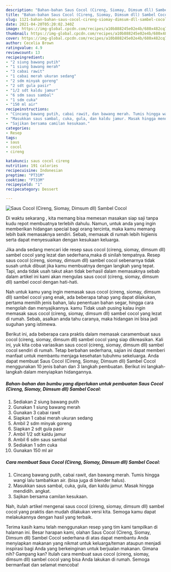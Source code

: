 ```yaml
---
description: "Bahan-bahan Saus Cocol (Cireng, Siomay, Dimsum dll) Sambel Cocol yang enak dan Mudah Dibuat"
title: "Bahan-bahan Saus Cocol (Cireng, Siomay, Dimsum dll) Sambel Cocol yang enak dan Mudah Dibuat"
slug: 1121-bahan-bahan-saus-cocol-cireng-siomay-dimsum-dll-sambel-cocol-yang-enak-dan-mudah-dibuat
date: 2021-04-20T05:20:02.340Z
image: https://img-global.cpcdn.com/recipes/a10b888245e02e4b/680x482cq70/saus-cocol-cireng-siomay-dimsum-dll-sambel-cocol-foto-resep-utama.jpg
thumbnail: https://img-global.cpcdn.com/recipes/a10b888245e02e4b/680x482cq70/saus-cocol-cireng-siomay-dimsum-dll-sambel-cocol-foto-resep-utama.jpg
cover: https://img-global.cpcdn.com/recipes/a10b888245e02e4b/680x482cq70/saus-cocol-cireng-siomay-dimsum-dll-sambel-cocol-foto-resep-utama.jpg
author: Cecelia Brown
ratingvalue: 4.9
reviewcount: 13
recipeingredient:
- "2 siung bawang putih"
- "1 siung bawang merah"
- "3 cabai rawit"
- "1 cabai merah ukuran sedang"
- "2 sdm minyak goreng"
- "2 sdt gula pasir"
- "1/2 sdt kaldu jamur"
- "6 sdm saus sambal"
- "1 sdm cuka"
- "150 ml air"
recipeinstructions:
- "Cincang bawang putih, cabai rawit, dan bawang merah. Tumis hingga wangi lalu tambahkan air. (bisa juga di blender halus)."
- "Masukkan saus sambal, cuka, gula, dan kaldu jamur. Masak hingga mendidih. angkat."
- "Sajikan bersama camilan kesukaan."
categories:
- Resep
tags:
- saus
- cocol
- cireng

katakunci: saus cocol cireng 
nutrition: 191 calories
recipecuisine: Indonesian
preptime: "PT31M"
cooktime: "PT33M"
recipeyield: "1"
recipecategory: Dessert

---
```



![Saus Cocol (Cireng, Siomay, Dimsum dll) Sambel Cocol](https://img-global.cpcdn.com/recipes/a10b888245e02e4b/680x482cq70/saus-cocol-cireng-siomay-dimsum-dll-sambel-cocol-foto-resep-utama.jpg)

Di waktu  sekarang , kita memang bisa memesan masakan siap saji tanpa kudu repot membuatnya terlebih dahulu. Namun, untuk anda yang ingin memberikan hidangan special bagi orang tercinta, maka kamu memang lebih baik memasaknya sendiri. Sebab, memasak di rumah lebih higienis serta dapat menyesuaikan dengan kesukaan keluarga.

Jika anda sedang mencari ide resep saus cocol (cireng, siomay, dimsum dll) sambel cocol yang lezat dan sederhana,maka di sinilah tempatnya. Resep saus cocol (cireng, siomay, dimsum dll) sambel cocol  sebenarnya tidak susah untuk dibuat jika kamu membuatnya dengan langkah yang tepat. Tapi, anda tidak usah takut akan tidak berhasil dalam memasaknya 
sebab dalam artikel ini kami akan mengulas saus cocol (cireng, siomay, dimsum dll) sambel cocol dengan hati-hati.  



Nah untuk kamu yang ingin memasak saus cocol (cireng, siomay, dimsum dll) sambel cocol yang enak, ada beberapa tahap yang dapat dilakukan, pertama memilih jenis bahan, lalu penentuan bahan segar, hingga cara mengolah dan menyajikannya. kamu Tidak usah pusing kalau ingin memasak saus cocol (cireng, siomay, dimsum dll) sambel cocol yang lezat di rumah. Sebab, asalkan anda  tahu caranya, maka hidangan ini bisa jadi suguhan yang istimewa.

Berikut ini, ada beberapa cara praktis  dalam memasak caramembuat saus cocol (cireng, siomay, dimsum dll) sambel cocol yang siap dikreasikan. Kali ini, yuk kita coba variasikan saus cocol (cireng, siomay, dimsum dll) sambel cocol sendiri di rumah. Tetap berbahan sederhana, sajian ini dapat memberi manfaat untuk membantu menjaga kesehatan tubuhmu sekeluarga. Anda dapat membuat Saus Cocol (Cireng, Siomay, Dimsum dll) Sambel Cocol menggunakan 10 jenis bahan dan 3 langkah pembuatan. Berikut ini langkah-langkah dalam menyiapkan hidangannya.

<!--inarticleads1-->

##### Bahan-bahan dan bumbu yang diperlukan untuk pembuatan Saus Cocol (Cireng, Siomay, Dimsum dll) Sambel Cocol:

1. Sediakan 2 siung bawang putih
1. Gunakan 1 siung bawang merah
1. Gunakan 3 cabai rawit
1. Siapkan 1 cabai merah ukuran sedang
1. Ambil 2 sdm minyak goreng
1. Siapkan 2 sdt gula pasir
1. Ambil 1/2 sdt kaldu jamur
1. Ambil 6 sdm saus sambal
1. Sediakan 1 sdm cuka
1. Gunakan 150 ml air




<!--inarticleads2-->

##### Cara membuat Saus Cocol (Cireng, Siomay, Dimsum dll) Sambel Cocol:

1. Cincang bawang putih, cabai rawit, dan bawang merah. Tumis hingga wangi lalu tambahkan air. (bisa juga di blender halus).
1. Masukkan saus sambal, cuka, gula, dan kaldu jamur. Masak hingga mendidih. angkat.
1. Sajikan bersama camilan kesukaan.




Nah, itulah artikel mengenai  saus cocol (cireng, siomay, dimsum dll) sambel cocol  yang praktis dan mudah dilakukan versi kita. Semoga kamu dapat melakukannya dengan hasil yang terbaik. 

Terima kasih kamu telah menggunakan resep yang tim kami tampilkan di halaman ini. Besar harapan kami, olahan  Saus Cocol (Cireng, Siomay, Dimsum dll) Sambel Cocol sederhana di atas dapat membantu Anda menyiapkan makanan yang nikmat untuk keluarga/teman ataupun menjadi inspirasi bagi Anda yang berkeinginan untuk berjualan makanan. Gimana nih? Gampang kan? Itulah cara membuat saus cocol (cireng, siomay, dimsum dll) sambel cocol yang bisa Anda lakukan di rumah. Semoga bermanfaat dan selamat mencoba!

